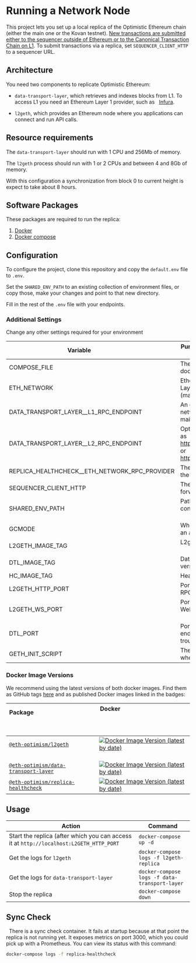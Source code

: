 # Running a Network Node

This project lets you set up a local replica of the Optimistic Ethereum chain (either the main one or the Kovan testnet). [New
transactions are submitted either to the sequencer outside of Ethereum or to the Canonical Transaction Chain on
L1](https://research.paradigm.xyz/optimism#data-availability-batches). To submit transactions via a replica, set
`SEQUENCER_CLIENT_HTTP` to a sequencer URL.

## Architecture

You need two components to replicate Optimistic Ethereum:

- `data-transport-layer`, which retrieves and indexes blocks from L1. To access L1 you need an Ethereum Layer 1 provider, such as
  [Infura](https://infura.io/).

- `l2geth`, which provides an Ethereum node where you applications can connect and run API calls.

## Resource requirements

The `data-transport-layer` should run with 1 CPU and 256Mb of memory.

The `l2geth` process should run with 1 or 2 CPUs and between 4 and 8Gb of memory.

With this configuration a synchronization from block 0 to current height is expect to take about 8 hours.

## Software Packages

These packages are required to run the replica:

1. [Docker](https://www.docker.com/)
1. [Docker compose](https://docs.docker.com/compose/install/)

## Configuration

To configure the project, clone this repository and copy the `default.env` file to `.env`.

Set the `SHARED_ENV_PATH` to an existing collection of environment files, or copy those, make your changes and point to that new directory.

Fill in the rest of the `.env` file with your endpoints.

### Additional Settings

Change any other settings required for your environment

| Variable                 | Purpose                                                  | Default
| ------------------------ | -------------------------------------------------------- | -----------
| COMPOSE_FILE             | The yml files to use with docker-compose                 | replica.yml:replica-shared.yml
| ETH_NETWORK              | Ethereum Layer1 and Layer2 network (mainnet,kovan)       | kovan (change to `mainnet` for the production network)
| DATA_TRANSPORT_LAYER__L1_RPC_ENDPOINT | An endpoint for the L1 network, either kovan or mainnet.
| DATA_TRANSPORT_LAYER__L2_RPC_ENDPOINT | Optimistic endpoint, such as https://kovan.optimism.io or https://mainnet.optimism.io
| REPLICA_HEALTHCHECK__ETH_NETWORK_RPC_PROVIDER | The L2 endpoint to check the replica against | (typically the same as the DATA_TRANSPORT_LAYER__L2_RPC_ENDPOINT)
| SEQUENCER_CLIENT_HTTP | The L2 sequencer to forward tx to  | (typically the same as the DATA_TRANSPORT_LAYER__L2_RPC_ENDPOINT)
| SHARED_ENV_PATH          | Path to a directory containing env files                 | [a directory under ./kustomize/replica/envs](https://github.com/optimisticben/op-replica/tree/main/kustomize/replica/envs)
| GCMODE                   | Whether to run l2geth as an `archive` or `full` node     | archive
| L2GETH_IMAGE_TAG         | L2geth version                                           | 0.5.8 (see below)
| DTL_IMAGE_TAG            | Data transport layer version                             | latest (see below)
| HC_IMAGE_TAG             | Health check version                                     | latest (see below)
| L2GETH_HTTP_PORT         | Port number for the l2geth RPC endpoint                  | 9991
| L2GETH_WS_PORT           | Port number for the l2geth WebSockets endpoint           | 9992
| DTL_PORT                 | Port number for the DTL endpoint, for troubleshooting    | 7878
| GETH_INIT_SCRIPT         | The script name to run when initializing l2geth          | A file under kustomize/replica/bases/configmaps/

### Docker Image Versions

We recommend using the latest versions of both docker images. Find them as GitHub tags
[here](https://github.com/ethereum-optimism/optimism/tags) and as published Docker images linked in the badges:

| Package                                                                                                                         | Docker                                                                                                                                                                                                              |
| ------------------------------------------------------------------------------------------------------------------------------- | ------------------------------------------------------------------------------------------------------------------------------------------------------------------------------------------------------------------- |
| [`@eth-optimism/l2geth`](https://github.com/ethereum-optimism/optimism/tree/master/l2geth)                                      | [![Docker Image Version (latest by date)](https://img.shields.io/docker/v/ethereumoptimism/l2geth)](https://hub.docker.com/r/ethereumoptimism/l2geth/tags?page=1&ordering=last_updated)                             |
| [`@eth-optimism/data-transport-layer`](https://github.com/ethereum-optimism/optimism/tree/master/packages/data-transport-layer) | [![Docker Image Version (latest by date)](https://img.shields.io/docker/v/ethereumoptimism/data-transport-layer)](https://hub.docker.com/r/ethereumoptimism/data-transport-layer/tags?page=1&ordering=last_updated) |
| [`@eth-optimism/replica-healthcheck`](https://github.com/ethereum-optimism/optimism/tree/master/packages/replica-healthcheck) | [![Docker Image Version (latest by date)](https://img.shields.io/docker/v/ethereumoptimism/replica-healthcheck)](https://hub.docker.com/r/ethereumoptimism/replica-healthcheck/tags?page=1&ordering=last_updated) |


## Usage


| Action | Command |
| - | - |
| Start the replica (after which you can access it at `http://localhost:L2GETH_HTTP_PORT` | `docker-compose up -d` |
| Get the logs for `l2geth` | `docker-compose logs -f l2geth-replica` |
| Get the logs for `data-transport-layer` | `docker-compose logs -f data-transport-layer` |
| Stop the replica | `docker-compose down` |


## Sync Check
 
There is a sync check container. It fails at startup because at that point the replica is not running yet. It exposes metrics on port 3000, which you could pick up with a Prometheus. You can view its status with this command:

```sh
docker-compose logs -f replica-healthcheck
```
